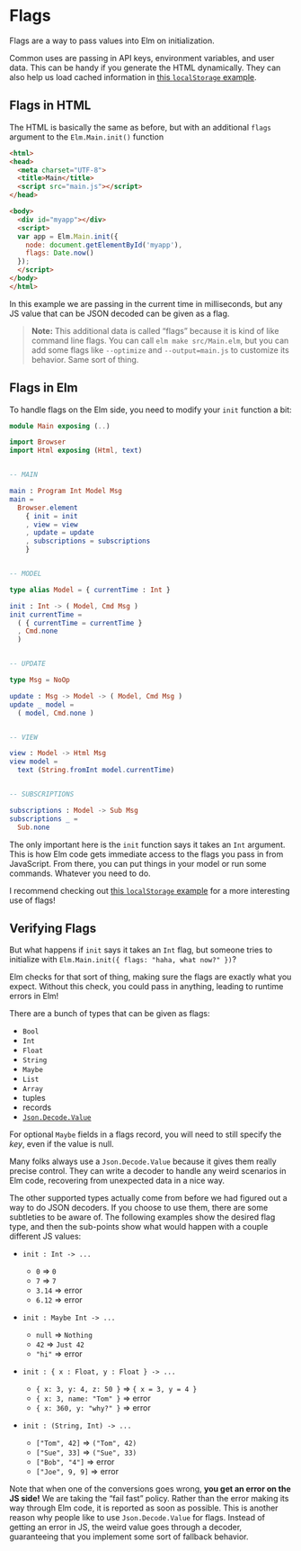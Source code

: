 # Flags

Flags are a way to pass values into Elm on initialization.

Common uses are passing in API keys, environment variables, and user data. This can be handy if you generate the HTML dynamically. They can also help us load cached information in [this `localStorage` example](https://github.com/elm-community/js-integration-examples/tree/master/localStorage).


## Flags in HTML

The HTML is basically the same as before, but with an additional `flags` argument to the `Elm.Main.init()` function

```html
<html>
<head>
  <meta charset="UTF-8">
  <title>Main</title>
  <script src="main.js"></script>
</head>

<body>
  <div id="myapp"></div>
  <script>
  var app = Elm.Main.init({
    node: document.getElementById('myapp'),
    flags: Date.now()
  });
  </script>
</body>
</html>
```

In this example we are passing in the current time in milliseconds, but any JS value that can be JSON decoded can be given as a flag.

> **Note:** This additional data is called “flags” because it is kind of like command line flags. You can call `elm make src/Main.elm`, but you can add some flags like `--optimize` and `--output=main.js` to customize its behavior. Same sort of thing.


## Flags in Elm

To handle flags on the Elm side, you need to modify your `init` function a bit:

```elm
module Main exposing (..)

import Browser
import Html exposing (Html, text)


-- MAIN

main : Program Int Model Msg
main =
  Browser.element
    { init = init
    , view = view
    , update = update
    , subscriptions = subscriptions
    }


-- MODEL

type alias Model = { currentTime : Int }

init : Int -> ( Model, Cmd Msg )
init currentTime =
  ( { currentTime = currentTime }
  , Cmd.none
  )


-- UPDATE

type Msg = NoOp

update : Msg -> Model -> ( Model, Cmd Msg )
update _ model =
  ( model, Cmd.none )


-- VIEW

view : Model -> Html Msg
view model =
  text (String.fromInt model.currentTime)


-- SUBSCRIPTIONS

subscriptions : Model -> Sub Msg
subscriptions _ =
  Sub.none
```

The only important here is the `init` function says it takes an `Int` argument. This is how Elm code gets immediate access to the flags you pass in from JavaScript. From there, you can put things in your model or run some commands. Whatever you need to do.

I recommend checking out [this `localStorage` example](https://github.com/elm-community/js-integration-examples/tree/master/localStorage) for a more interesting use of flags!


## Verifying Flags

But what happens if `init` says it takes an `Int` flag, but someone tries to initialize with `Elm.Main.init({ flags: "haha, what now?" })`?

Elm checks for that sort of thing, making sure the flags are exactly what you expect. Without this check, you could pass in anything, leading to runtime errors in Elm!

There are a bunch of types that can be given as flags:

- `Bool`
- `Int`
- `Float`
- `String`
- `Maybe`
- `List`
- `Array`
- tuples
- records
- [`Json.Decode.Value`](https://package.elm-lang.org/packages/elm/json/latest/Json-Decode#Value)

For optional `Maybe` fields in a flags record, you will need to still specify the _key_, even if the value is null.

Many folks always use a `Json.Decode.Value` because it gives them really precise control. They can write a decoder to handle any weird scenarios in Elm code, recovering from unexpected data in a nice way.

The other supported types actually come from before we had figured out a way to do JSON decoders. If you choose to use them, there are some subtleties to be aware of. The following examples show the desired flag type, and then the sub-points show what would happen with a couple different JS values:

- `init : Int -> ...`
  - `0` => `0`
  - `7` => `7`
  - `3.14` => error
  - `6.12` => error

- `init : Maybe Int -> ...`
  - `null` => `Nothing`
  - `42` => `Just 42`
  - `"hi"` => error

- `init : { x : Float, y : Float } -> ...`
  - `{ x: 3, y: 4, z: 50 }` => `{ x = 3, y = 4 }`
  - `{ x: 3, name: "Tom" }` => error
  - `{ x: 360, y: "why?" }` => error

- `init : (String, Int) -> ...`
  - `["Tom", 42]` => `("Tom", 42)`
  - `["Sue", 33]` => `("Sue", 33)`
  - `["Bob", "4"]` => error
  - `["Joe", 9, 9]` => error

Note that when one of the conversions goes wrong, **you get an error on the JS side!** We are taking the “fail fast” policy. Rather than the error making its way through Elm code, it is reported as soon as possible. This is another reason why people like to use `Json.Decode.Value` for flags. Instead of getting an error in JS, the weird value goes through a decoder, guaranteeing that you implement some sort of fallback behavior.
